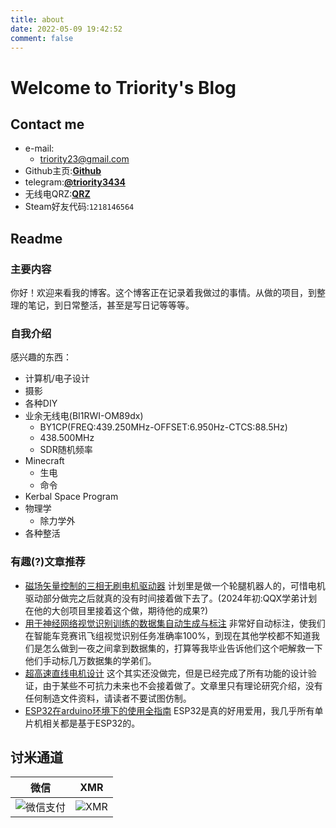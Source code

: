```yaml
---
title: about
date: 2022-05-09 19:42:52
comment: false
---
```

# Welcome to Triority's Blog
## Contact me
+ e-mail:  
  + [triority23@gmail.com](mailto:triority23@gmail.com)
+ Github主页:**[Github](https://github.com/Triority)** 
+ telegram:**[@triority3434](https://t.me/triority3434)**
+ 无线电QRZ:**[QRZ](https://www.qrz.com/db/bi1rwi)**
+ Steam好友代码:`1218146564`


## Readme
### 主要内容
你好！欢迎来看我的博客。这个博客正在记录着我做过的事情。从做的项目，到整理的笔记，到日常整活，甚至是写日记等等等。

### 自我介绍
感兴趣的东西：
+ 计算机/电子设计
+ 摄影
+ 各种DIY
+ 业余无线电(BI1RWI-OM89dx)
  + BY1CP(FREQ:439.250MHz-OFFSET:6.950Hz-CTCS:88.5Hz)
  + 438.500MHz
  + SDR随机频率
+ Minecraft
  + 生电
  + 命令
+ Kerbal Space Program
+ 物理学
  + 除力学外
+ 各种整活

### 有趣(?)文章推荐
+ [磁场矢量控制的三相无刷电机驱动器](https://triority.cc/2024/foc-driver-finally/)
计划里是做一个轮腿机器人的，可惜电机驱动部分做完之后就真的没有时间接着做下去了。(2024年初:QQX学弟计划在他的大创项目里接着这个做，期待他的成果?)
+ [用于神经网络视觉识别训练的数据集自动生成与标注](https://triority.cc/2022/img-data-marker/)
非常好自动标注，使我们在智能车竞赛讯飞组视觉识别任务准确率100%，到现在其他学校都不知道我们是怎么做到一夜之间拿到数据集的，打算等我毕业告诉他们这个吧解救一下他们手动标几万数据集的学弟们。
+ [超高速直线电机设计](https://triority.cc/2024/Ultra-high-speed-linear-motor/)
这个其实还没做完，但是已经完成了所有功能的设计验证，由于某些不可抗力未来也不会接着做了。文章里只有理论研究介绍，没有任何制造文件资料，请读者不要试图仿制。
+ [ESP32在arduino环境下的使用全指南](https://triority.cc/2023/esp32-all-in-one/)
ESP32是真的好用爱用，我几乎所有单片机相关都是基于ESP32的。

## 讨米通道

| **微信**  | **XMR**  |
| :------------: | :------------: |
| ![微信支付](/img/wx.png)  | ![XMR](/img/XMR.png)  |
